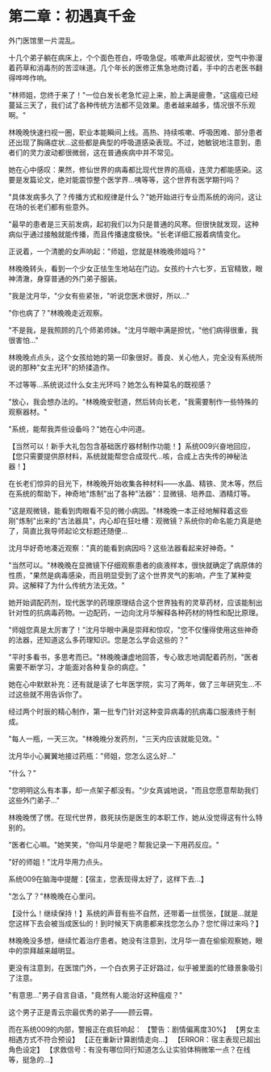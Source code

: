 # 第二章：初遇真千金

外门医馆里一片混乱。

十几个弟子躺在病床上，个个面色苍白，呼吸急促。咳嗽声此起彼伏，空气中弥漫着药草和消毒剂的苦涩味道。几个年长的医修正焦急地商讨着，手中的古老医书翻得哗哗作响。

"林师姐，您终于来了！"一位白发长老急忙迎上来，脸上满是疲惫，"这瘟疫已经蔓延三天了，我们试了各种传统方法都不见效果。患者越来越多，情况很不乐观啊。"

林晚晚快速扫视一圈，职业本能瞬间上线。高热、持续咳嗽、呼吸困难、部分患者还出现了胸痛症状...这些都是典型的呼吸道感染表现。不过，她敏锐地注意到，患者们的灵力波动都很微弱，这在普通疾病中并不常见。

她在心中感叹：果然，修仙世界的病毒都比现代世界的高级，连灵力都能感染。这要是发篇论文，绝对能震惊整个医学界...咦等等，这个世界有医学期刊吗？

"具体发病多久了？传播方式和规律是什么？"她开始进行专业而系统的询问，这让在场的长老们都有些意外。

"最早的患者是三天前发病，起初我们以为只是普通的风寒。但很快就发现，这种病似乎通过接触就能传播，而且传播速度极快。"长老详细汇报着病情变化。

正说着，一个清脆的女声响起："师姐，您就是林晚晚师姐吗？"

林晚晚转头，看到一个少女正怯生生地站在门边。女孩约十六七岁，五官精致，眼神清澈，身穿普通的外门弟子服装。

"我是沈月华，"少女有些紧张，"听说您医术很好，所以..."

"你也病了？"林晚晚走近观察。

"不是我，是我照顾的几个师弟师妹。"沈月华眼中满是担忧，"他们病得很重，我很害怕..."

林晚晚点点头，这个女孩给她的第一印象很好。善良、关心他人，完全没有系统所说的那种"女主光环"的矫揉造作。

不过等等...系统说过什么女主光环吗？她怎么有种莫名的既视感？

"放心，我会想办法的。"林晚晚安慰道，然后转向长老，"我需要制作一些特殊的观察器材。"

"系统，能帮我弄些设备吗？"她在心中问道。

【当然可以！新手大礼包包含基础医疗器材制作功能！】系统009兴奋地回应，【您只需要提供原材料，系统就能帮您合成现代...咳，合成上古失传的神秘法器！】

在长老们惊异的目光下，林晚晚开始收集各种材料——水晶、精铁、灵木等，然后在系统的帮助下，神奇地"炼制"出了各种"法器"：显微镜、培养皿、酒精灯等。

"这是观微镜，能看到肉眼看不见的微小病因。"林晚晚一本正经地解释着这些刚"炼制"出来的"古法器具"，内心却在狂吐槽：观微镜？系统你的命名能力真是绝了，简直比我导师起论文标题还随便...

沈月华好奇地凑近观察："真的能看到病因吗？这些法器看起来好神奇。"

"当然可以。"林晚晚在显微镜下仔细观察患者的痰液样本，很快就确定了病原体的性质，"果然是病毒感染，而且明显受到了这个世界灵气的影响，产生了某种变异。这解释了为什么传统方法无效。"

她开始调配药剂，现代医学的药理原理结合这个世界独有的灵草药材，应该能制出针对性的抗病毒药物。一边配药，一边向沈月华解释各种药材的特性和配比原理。

"师姐您真是太厉害了！"沈月华眼中满是崇拜和惊叹，"您不仅懂得使用这些神奇的法器，还知道这么多药理知识。您是怎么学会这些的？"

"平时多看书，多思考而已。"林晚晚谦虚地回答，专心致志地调配着药剂，"医者需要不断学习，才能面对各种复杂的病症。"

她在心中默默补充：还有就是读了七年医学院，实习了两年，做了三年研究生...不过这些就不用告诉你了。

经过两个时辰的精心制作，第一批专门针对这种变异病毒的抗病毒口服液终于制成。

"每人一瓶，一天三次。"林晚晚分发药剂，"三天内应该就能见效。"

沈月华小心翼翼地接过药瓶："师姐，您怎么这么好..."

"什么？"

"您明明这么有本事，却一点架子都没有。"少女真诚地说，"而且您愿意帮助我们这些外门弟子..."

林晚晚愣了愣。在现代世界，救死扶伤是医生的本职工作，她从没觉得这有什么特别的。

"医者仁心嘛。"她笑笑，"你叫月华是吧？帮我记录一下用药反应。"

"好的师姐！"沈月华用力点头。

系统009在脑海中提醒：【宿主，您表现得太好了，这样下去...】

"怎么了？"林晚晚在心里问。

【没什么！继续保持！】系统的声音有些不自然，还带着一丝慌张，【就是...就是您这样下去会被当成医仙的！到时候天下病患都来找您怎么办？您忙得过来吗？】

林晚晚没多想，继续忙着治疗患者。她没有注意到，沈月华一直在偷偷观察她，眼中的崇拜越来越明显。

更没有注意到，在医馆门外，一个白衣男子正好路过，似乎被里面的忙碌景象吸引了注意。

"有意思..."男子自言自语，"竟然有人能治好这种瘟疫？"

这个男子正是青云宗最优秀的弟子——顾云霄。

而在系统009的内部，警报正在疯狂响起：
【警告：剧情偏离度30%】
【男女主相遇方式不符合预设】
【正在重新计算剧情走向...】
【ERROR：宿主表现已超出角色设定】
【求救信号：有没有哪位同行知道怎么让实验体稍微笨一点？在线等，挺急的...】